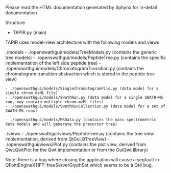 
Please read the HTML documentation generated by Sphynx for in-detail documentation

Structure

- TAPIR.py (main)

TAPIR uses model-view architecture with the following models and views

./models
    - ./openswathgui/models/TreeModels.py (contains the generic tree models)
    - ./openswathgui/models/PeptideTree.py (contains the specific implementation of the left side peptide tree)
    - ./openswathgui/models/ChromatogramTransition.py (contains the chromatogram transition abstraction which is stored in the peptide tree view)

    - ./openswathgui/models/SingleChromatogramFile.py (data model for a single chrom.mzML file)
    - ./openswathgui/models/SwathRun.py (data model for a single SWATH-MS run, may contain multiple chrom.mzML files)
    - ./openswathgui/models/SwathRunCollection.py (data model for a set of SWATH-MS runs)

    - ./openswathgui/models/MSData.py (contains the mass spectrometric data models and will generate the precursor tree)

./views
    - ./openswathgui/views/PeptideTree.py (contains the tree view implementation, derived from QtGui.QTreeView)
    - ./openswathgui/views/Plot.py (contains the plot view, derived from Qwt.QwtPlot for the Qwt implementation or from the GuiQwt library)


Note: there is a bug where closing the application will cause a segfault in QFontEngineX11FT::freeServerGlyphSet which seems to be a Qt4 bug.



